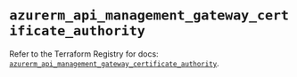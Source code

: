 # `azurerm_api_management_gateway_certificate_authority`

Refer to the Terraform Registry for docs: [`azurerm_api_management_gateway_certificate_authority`](https://registry.terraform.io/providers/hashicorp/azurerm/4.39.0/docs/resources/api_management_gateway_certificate_authority).
